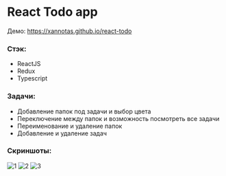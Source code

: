 # React Todo app
Демо: https://xannotas.github.io/react-todo
### Стэк:
  + ReactJS
  + Redux
  + Typescript

### Задачи:
+ Добавление папок под задачи и выбор цвета
+ Переключение между папок и возможность посмотреть все задачи
+ Переименование и удаление папок
+ Добавление и удаление задач

### Скриншоты:
![1](https://i.ibb.co/BVVJ3Wh/3.jpg)
![2](https://i.ibb.co/r4qjSKy/2.jpg)
![3](https://i.ibb.co/BVVJ3Wh/3.jpg)
